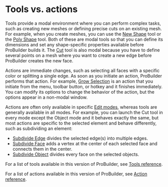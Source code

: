 # Tools vs. actions

Tools provide a modal environment where you can perform complex tasks, such as creating new meshes or defining precise cuts on an existing mesh. For example, when you create meshes, you can use the [New Shape](shape-tool.md) tool or the [Poly Shape](polyshape.md) tool. Both of these are modal tools so that you can define its dimensions and set any shape-specific properties available before ProBuilder builds it. The [Cut](cut-tool.md) tool is also modal because you have to define several points on a mesh where you want to create a new edge before ProBuilder creates the new face. 

Actions are immediate changes, such as selecting all faces with a specific color or splitting a single edge. As soon as you initiate an action, ProBuilder performs that action. For example, [Grow Selection](Selection_Grow.md) is an action that you initiate from the menu, toolbar button, or hotkey and it finishes immediately. You can modify its options to change the behavior of the action, but the options appear in a non-modal window.

Actions are often only available in specific [Edit modes](modes.md), whereas tools are generally available in all modes. For example, you can launch the Cut tool in every mode except the Object mode and it behaves exactly the same, but most actions are specific to the selected element and behave differently, such as subdividing an element: 

* [Subdivide Edge](Edge_Subdivide.md) divides the selected edge(s) into multiple edges.
* [Subdivide Face](Face_Subdivide) adds a vertex at the center of each selected face and connects them in the center.
* [Subdivide Object](Object_Subdivide) divides every face on the selected objects.

For a list of tools available in this version of ProBuilder, see [Tools reference](ref_tools.md).

For a list of actions available in this version of ProBuilder, see [Action reference](ref_action.md).



